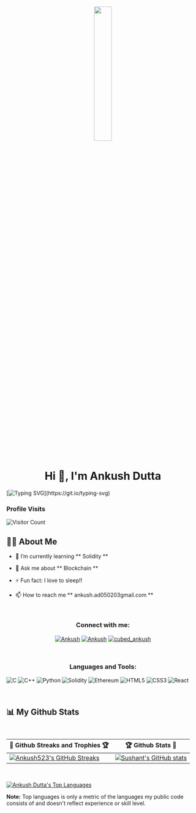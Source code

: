 <h1 align="center"> <a href="#"><img width="30%" height="auto" src="https://cdn.dribbble.com/users/420183/screenshots/2875637/octocat_github.gif" height="175px"/></a></h1>


<h1 align="center">Hi 👋, I'm Ankush Dutta</h1>

[![Typing SVG](https://readme-typing-svg.herokuapp.com?font=Montserrat&color=%239333F7&vCenter=true&lines=A+Passionate+Blockchain+Developer;)](https://git.io/typing-svg)

<h3>Profile Visits</h3>


![Visitor Count](https://profile-counter.glitch.me/Ankush523/count.svg)



## 🙋‍♂️ About Me


- 🌱 I’m currently learning ** Solidity **

- 💬 Ask me about ** Blockchain **

- ⚡ Fun fact: I love to sleep!!

- 📫 How to reach me ** ankush.ad050203gmail.com **

<br/>


<h3 align="center" > Connect with me: </h3>
<p align="center">
  <a href="https://www.linkedin.com/in/ankush-dutta-920b5b202/" target="blank"><img align="center" src="https://img.shields.io/badge/Ankush-%230077B5.svg?style=for-the-badge&logo=linkedin&logoColor=white)" alt="Ankush"  /></a>
  <a href="https://twitter.com/AnkushD21079583" target="blank"><img align="center" src="https://img.shields.io/badge/Ankush523-%231DA1F2.svg?style=for-the-badge&logo=Twitter&logoColor=white" alt="Ankush"  /></a>
  <a href="https://www.instagram.com/cubed_ankush/" target="blank"><img align="center" src="https://img.shields.io/badge/cubed_ankush-%23E4405F.svg?style=for-the-badge&logo=Instagram&logoColor=white" alt="cubed_ankush"  /></a>
</p>
<br/>


<h3 align="center">Languages and Tools:</h3>


  ![C](https://img.shields.io/badge/c-%2300599C.svg?style=for-the-badge&logo=c&logoColor=white)
  ![C++](https://img.shields.io/badge/c++-%2300599C.svg?style=for-the-badge&logo=c%2B%2B&logoColor=white)
  ![Python](https://img.shields.io/badge/python-3670A0?style=for-the-badge&logo=python&logoColor=ffdd54)
  ![Solidity](https://img.shields.io/badge/Solidity-%23363636.svg?style=for-the-badge&logo=solidity&logoColor=white)
  ![Ethereum](https://img.shields.io/badge/Ethereum-3C3C3D?style=for-the-badge&logo=Ethereum&logoColor=white)
  ![HTML5](https://img.shields.io/badge/html5-%23E34F26.svg?style=for-the-badge&logo=html5&logoColor=white)
  ![CSS3](https://img.shields.io/badge/css3-%231572B6.svg?style=for-the-badge&logo=css3&logoColor=white)
  ![React](https://img.shields.io/badge/react-%2320232a.svg?style=for-the-badge&logo=react&logoColor=%2361DAFB)
  
  
<br/>

## 📊 My Github Stats

  <br/>
  
  |🎯 Github Streaks and Trophies 🏆| 🏆 Github Stats 🔭|
|----------------------------------|----------------------------|
[![Ankush523's GitHub Streaks](https://github-readme-streak-stats.herokuapp.com/?user=Ankush523&theme=radical&hide_border=false)](https://github.com/Ankush523)|[![Sushant's GitHub stats](https://github-readme-stats.vercel.app/api?username=Ankush523&show_icons=true&theme=radical&hide_border=false)](https://github.com/Ankush523)|[![Trophies](https://github-profile-trophy.vercel.app/?username=Ankush523&theme=juicyfresh&margin-w=0&no-frame=false)](https://github.com/Ankush523)

<br/>

 <a href="https://github.com/Ankush523/github-readme-stats"><img alt="Ankush Dutta's Top Languages" src="https://github-readme-stats.vercel.app/api/top-langs/?username=Ankush523&langs_count=8&count_private=true&layout=compact&theme=radical&hide_border=true&bg_color=0D1117" /></a>

  
  <b>Note:</b> Top languages is only a metric of the languages my public code consists of and doesn't reflect experience or skill level.


<br/>
<br/>
</p>
